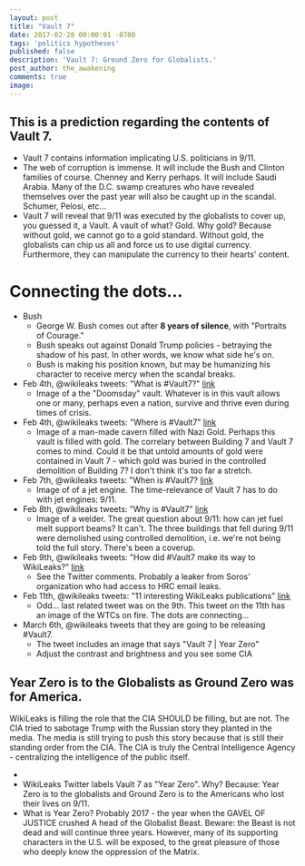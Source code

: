 ```yaml
---
layout: post
title: "Vault 7"
date: 2017-02-28 00:00:01 -0700
tags: 'politics hypotheses'
published: false
description: 'Vault 7: Ground Zero for Globalists.'
post_author: the_awakening
comments: true
image:
---
```


## This is a prediction regarding the contents of Vault 7.

* Vault 7 contains information implicating U.S. politicians in 9/11.
* The web of corruption is immense. It will include the Bush and Clinton families of course. Chenney and Kerry perhaps. It will include Saudi Arabia. Many of the D.C. swamp creatures who have revealed themselves over the past year will also be caught up in the scandal. Schumer, Pelosi, etc...
* Vault 7 will reveal that 9/11 was executed by the globalists to cover up, you guessed it, a Vault. A vault of what? Gold. Why gold? Because without gold, we cannot go to a gold standard. Without gold, the globalists can chip us all and force us to use digital currency. Furthermore, they can manipulate the currency to their hearts' content.

# Connecting the dots...

* Bush
	* George W. Bush comes out after **8 years of silence**, with "Portraits of Courage."
	* Bush speaks out against Donald Trump policies - betraying the shadow of his past. In other words, we know what side he's on.
	* Bush is making his position known, but may be humanizing his character to receive mercy when the scandal breaks.
* Feb 4th, @wikileaks tweets: "What is #Vault7?" [link][1]
	* Image of a the "Doomsday" vault. Whatever is in this vault allows one or many, perhaps even a nation, survive and thrive even during times of crisis.
* Feb 4th, @wikileaks tweets: "Where is #Vault7" [link][2]
	* Image of a man-made cavern filled with Nazi Gold. Perhaps this vault is filled with gold. The correlary between Building 7 and Vault 7 comes to mind. Could it be that untold amounts of gold were contained in Vault 7 - which gold was buried in the controlled demolition of Building 7? I don't think it's too far a stretch.
* Feb 7th, @wikileaks tweets: "When is #Vault7? [link][3]
	* Image of of a jet engine. The time-relevance of Vault 7 has to do with jet engines: 9/11.
* Feb 8th, @wikileaks tweets: "Why is #Vault7" [link][4]
	* Image of a welder. The great question about 9/11: how can jet fuel melt support beams? It can't. The three buildings that fell during 9/11 were demolished using controlled demolition, i.e. we're not being told the full story. There's been a coverup.
* Feb 9th, @wikileaks tweets: "How did #Vault7 make its way to WikiLeaks?" [link][5]
	* See the Twitter comments. Probably a leaker from Soros' organization who had access to HRC email leaks.
* Feb 11th, @wikileaks tweets: "11 interesting WikiLeaks publications" [link][6]
	* Odd... last related tweet was on the 9th. This tweet on the 11th has an image of the WTCs on fire. The dots are connecting...
* March 6th, @wikileaks tweets that they are going to be releasing #Vault7.
	* The tweet includes an image that says "Vault 7 | Year Zero"
	* Adjust the contrast and brightness and you see some CIA 

## Year Zero is to the Globalists as Ground Zero was for America.



WikiLeaks is filling the role that the CIA SHOULD be filling, but are not. The CIA tried to sabotage Trump with the Russian story they planted in the media. The media is still trying to push this story because that is still their standing order from the CIA. The CIA is truly the Central Intelligence Agency - centralizing the intelligence of the public itself.

[1]: https://twitter.com/wikileaks/status/827828627488268290
[2]: https://twitter.com/wikileaks/status/828135633780633600
[3]: https://twitter.com/wikileaks/status/828537075460890625
[4]: https://twitter.com/wikileaks/status/829324362943696896
[5]: https://twitter.com/wikileaks/status/829693251133272064
[6]: https://twitter.com/wikileaks/status/828229304949547008
[7]: https://twitter.com/wikileaks/status/838910359994056704




* 
* WikiLeaks Twitter labels Vault 7 as "Year Zero". Why? Because: Year Zero is to the globalists and Ground Zero is to the Americans who lost their lives on 9/11.
* What is Year Zero? Probably 2017 - the year when the GAVEL OF JUSTICE crushed A head of the Globalist Beast. Beware: the Beast is not dead and will continue three years. However, many of its supporting characters in the U.S. will be exposed, to the great pleasure of those who deeply know the oppression of the Matrix.


